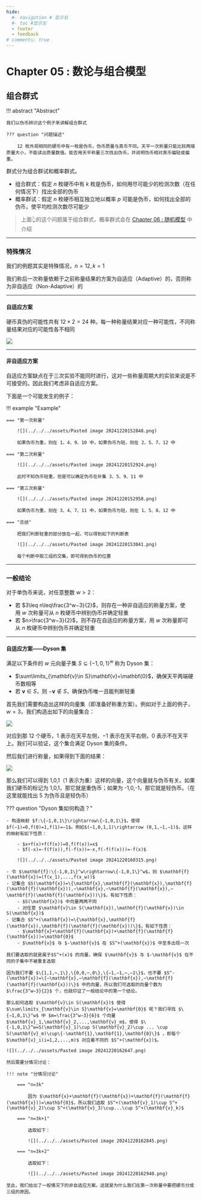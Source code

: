 ```yaml
---
hide:
  #- navigation # 显示右
  #- toc #显示左
  - footer
  - feedback
# comments: true
--- 
```


# Chapter 05 : 数论与组合模型

## 组合群式

!!! abstract "Abstract"

	我们以伪币辨识这个例子来讲解组合群式
	
	??? question "问题描述"
		
		12 枚外观相同的硬币中有一枚是伪币，伪币质量与真币不同。天平一次称量只能比较两端质量大小，不能读出质量数值。能否用天平称量三次找出伪币，并说明伪币相对真币偏轻或偏重。

群式分为组合群试和概率群式。

- 组合群式：假定 $n$ 枚硬币中有 $k$ 枚是伪币，如何用尽可能少的检测次数（在任何情况下）找出全部的伪币
- 概率群试：假定 $n$ 枚硬币相互独立地以概率 $p$ 可能是伪币，如何找出全部的伪币，使平均检测次数尽可能少

> 上面👆的这个问题属于组合群式，概率群式会在 [Chapter 06 : 随机模型](https://note.eternity1005.top/blog/ACEE/Mathematical%20Modeling/Chapter%206/) 中介绍 
***
### 特殊情况

我们的例题其实是特殊情况，$n=12,k=1$

我们称后一次称量依赖于之前称量结果的方案为自适应（Adaptive）的，否则称为非自适应（Non-Adaptive）的
***
#### 自适应方案

硬币真伪的可能性共有 $12\times 2=24$ 种。每一种称量结果对应一种可能性，不同称量结果对应的可能性各不相同

![](../../../assets/Pasted%20image%2020241220152046.png)
***
#### 非自适应方案

自适应方案缺点在于三次实验不能同时进行，这对一些称量周期大的实验来说是不可接受的。因此我们考虑非自适应方案。

下面是一个可能发生的例子：

!!! example "Example"

	=== "第一次称量"
	
		![](../../../assets/Pasted image 20241220152848.png)
		
		如果伪币为重，则在 1、4、9、10 中，如果伪币为轻，则在 2、5、7、12 中
	
	=== "第二次称量"
	
		![](../../../assets/Pasted image 20241220152924.png)
		
		此时不知伪币轻重，但是可以确定伪币在补集 3、5、9、11 中
	
	=== "第三次称量"
	
		![](../../../assets/Pasted image 20241220152958.png)
		
		如果伪币为重，则在 3、4、7、11 中，如果伪币为轻，则在 1、5、8、12 中
	
	=== "总结"
	
		把我们判断轻重的部分放在一起，可以得到如下的判断表
		
		![](../../../assets/Pasted image 20241220153041.png)
		
		每个判断中取三组的交集，即可得到伪币的位置
***
### 一般结论

对于单伪币来说，对任意整数 $w>2$：

- 若 $3\leq n\leq\frac{3^w−3}{2}$，则存在一种非自适应的称量方案，使用 $w$ 次称量可从 $n$ 枚硬币中辨别伪币并确定轻重 
- 若 $n>\frac{3^w−3}{2}$，则不存在自适应的称量方案，用 $w$ 次称量即可从 $n$ 枚硬币中辨别伪币并确定轻重
***
#### 自适应方案——Dyson 集

满足以下条件的 $w$ 元向量子集 $S\subseteq\{-1,0,1\}^w$ 称为 Dyson 集：

- $\sum\limits_{\mathbf{v}\in S}\mathbf{v}=\mathbf{0}$，确保天平两端硬币数相等
- 若 $\mathbf{v}\in S$，则 $-\mathbf{v}\not\in S$，确保伪币唯一且能判断轻重

首先我们需要构造出这样的向量集（即准备好称重方案）。例如对于上面的例子，$w=3$，我们构造出如下的向量集合：

![](../../../assets/Pasted%20image%2020241220154708.png)

对应到那 12 个硬币，1 表示在天平左侧，−1 表示在天平右侧，0 表示不在天平上。我们可以验证，这个集合满足 Dyson 集的条件。

然后我们进行称量，如果得到下面的结果：

![](../../../assets/Pasted%20image%2020241220154801.png)

那么我们可以得到 1,0,1（1 表示为重）这样的向量，这个向量就与伪币有关。如果我们硬币的标记为 1,0,1，那它就是重伪币；如果为 -1,0,-1，那它就是轻伪币。（在这里就能找出 5 为伪币且是轻伪币）

??? question "Dyson 集如何构造？"

	- 构造映射 $f:\{−1,0,1\}\rightarrow\{−1,0,1\}$，使得 $f(−1)=0,f(0)=1,f(1)=−1$。例如$(−1,0,1,1)\rightarrow (0,1,−1,−1)$，这样的映射有如下性质：
	
		- $x+f(x)+f(f(x))=0,f(f(x))=x$
		- $f(-x)=-f(f(x)),f(-f(x))=-x,f(-f(f(x)))=-f(x)$
		
		![](../../../assets/Pasted image 20241220160315.png)
		
	- 令 $\mathbf{f}:\{-1,0,1\}^w\rightarrow\{-1,0,1\}^w$，则 $\mathbf{f}(\mathbf{x})=(f(x_1),...,f(x_w))$
	- 记集合 $S(\mathbf{x})=\{\mathbf{x},\mathbf{f}(\mathbf{x}),\mathbf{f}(\mathbf{f}(\mathbf{x})),−\mathbf{x},−\mathbf{f}(\mathbf{x}),−\mathbf{f}(\mathbf{f}(\mathbf{x}))\}$，有如下性质：
		- $S(\mathbf{x})$ 中向量两两不同
		- 对任意 $\mathbf{v}\in S(\mathbf{x}),\mathbf{f}(\mathbf{v})\in S(\mathbf{x})$
	- 记集合 $S^+(\mathbf{x})=\{\mathbf{x},\mathbf{f}(\mathbf{x}),\mathbf{f}(\mathbf{f}(\mathbf{x}))\}$，有如下性质：
		- $\mathbf{x}+\mathbf{f}(\mathbf{x})+\mathbf{f}(\mathbf{f}(\mathbf{x}))=\mathbf{0}$
		- $\mathbf{v}$ 与 $-\mathbf{v}$ 在 $S^+(\mathbf{x})$ 中至多出现一次
	
	我们要选取的就是属于$S^+(x)$ 的向量，确保 $\mathbf{v}$ 与 $-\mathbf{v}$ 在不同的子集中不被重复选取
	
	因为我们不要 $\{1,1,⋯,1\},\{0,0,⋯,0\},\{−1,−1,⋯,−1\}$，也不要 $S^-(\mathbf{x})=\{−\mathbf{x},−\mathbf{f}(\mathbf{x}),−\mathbf{f}(\mathbf{f}(\mathbf{x}))\}$ 中的向量，所以我们可选取的向量个数为 $\frac{3^w−3}{2}$ 个，也就印证了一般结论中的第一个结论。
	
	那么如何选取 $\mathbf{v}\in S(\mathbf{x})$ 使得 $\sum\limits_{\mathbf{v}\in S}\mathbf{v}=\mathbf{0}$ 呢？我们寻找 $\{−1,0,1\}^w$ 中 $m=\frac{3^w−3}{6}$ 个向量 $\mathbf{v}_1,\mathbf{v}_2,...,\mathbf{v}_m$，使得 $\{-1,0,1\}^w=S(\mathbf{v}_1)\cup S(\mathbf{v}_2)\cup ... \cup S(\mathbf{v}_m)\cup\{-\mathbf{1},\mathbf{1},\mathbf{0}\}$ ，即每个 $\mathbf{v}_i(i=1,2,...,m)$ 对应着不同的 $S^+(\mathbf{x})$。
	
	![](../../../assets/Pasted image 20241220162647.png)
	
	然后需要分情况讨论：
	
	!!! note "分情况讨论"
	
		=== "n=3k"
		
			因为 $\mathbf{x}+\mathbf{f}(\mathbf{x})+\mathbf{f}(\mathbf{f}(\mathbf{x}))=\mathbf{0}$，所以我们选取 $S^+(\mathbf{v}_1)\cup S^+(\mathbf{v}_2)\cup S^+(\mathbf{v}_3)\cup...\cup S^+(\mathbf{v}_k)$
		
		=== "n=3k+1"
		
			选取如下：
			
			![](../../../assets/Pasted image 20241220162845.png)
		
		=== "n=3k+2"
		
			选取如下：
			
			![](../../../assets/Pasted image 20241220162940.png)
	
	至此，我们给出了一般情况下的非自适应方案。这就是为什么我们在第一次称量中要把硬币分成三组的原因。
